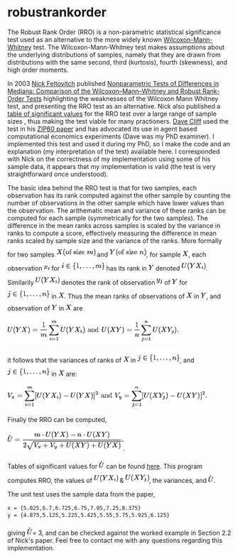 # robustrankorder
The Robust Rank Order (RRO) is a non-parametric statistical significance test used as an alternative to the more widely known [Wilcoxon-Mann-Whitney](https://en.wikipedia.org/wiki/Mann%E2%80%93Whitney_U_test) test. The Wilcoxon-Mann-Whitney test makes assumptions about the underlying distributions of samples, namely that they are drawn from distributions with the same second, third (kurtosis), fourth (skewness), and high order moments.

In 2003 [Nick Feltovitch](http://users.monash.edu.au/~nfelt/) published [Nonparametric Tests of Differences in Medians: Comparison of the Wilcoxon–Mann–Whitney and Robust Rank-Order Tests](https://link.springer.com/article/10.1023/A:1026273319211) highlighting the weaknesses of the Wilcoxon Mann Whitney test, and presenting the RRO test as an alternative. Nick also published a [table of significant values](https://www.researchgate.net/publication/233347962_Critical_Values_for_the_Robust_Rank-Order_Test) for the RRO test over a large range of sample sizes , thus making the test viable for many practioners. [Dave Cliff](https://en.wikipedia.org/wiki/Dave_Cliff_(computer_scientist)) used the test in his [ZIP60 paper](https://www.researchgate.net/publication/4245749_ZIP60_An_enhanced_variant_of_the_ZIP_trading_algorithm) and has advocated its use in agent based computational economics experiments (Dave was my PhD examiner). I implemented this test and used it during my PhD, so I make the code and an explanation (my interpretation of the test) available here. I corresponded with Nick on the correctness of my implementation using some of his sample data, it appears that my implementation is valid (the test is very straightforward once understood). 

The basic idea behind the RRO test is that for two samples, each observation has its rank computed against the other sample by counting the number of  observations in the other sample which have lower values than the observation. The arithematic mean and variance of these ranks can be computed for each sample (symmetrically for the two samples). The difference in the mean ranks across samples is scaled by the variance in ranks to compute a score, effectively measuring the difference in mean ranks scaled by sample size and the variance of the ranks. More formally for two samples ![x of size m](https://github.com/tofti/robustrankorder/blob/master/images/img1.png) and ![y of size n](https://github.com/tofti/robustrankorder/blob/master/images/img2.png), for sample ![x](https://github.com/tofti/robustrankorder/blob/master/images/img5.png), each observation ![xi](https://github.com/tofti/robustrankorder/blob/master/images/img4.png) for ![i to m](https://github.com/tofti/robustrankorder/blob/master/images/img3.png) has its rank in ![y](https://github.com/tofti/robustrankorder/blob/master/images/img6.png) denoted ![uxy](https://github.com/tofti/robustrankorder/blob/master/images/img7.png). Similarily ![uyx](https://github.com/tofti/robustrankorder/blob/master/images/img7.png) denotes the rank of observation ![x](https://github.com/tofti/robustrankorder/blob/master/images/img13.png) of ![y](https://github.com/tofti/robustrankorder/blob/master/images/img6.png) for ![y](https://github.com/tofti/robustrankorder/blob/master/images/img8.png) in ![x](https://github.com/tofti/robustrankorder/blob/master/images/img5.png). Thus the mean ranks of observations of ![x](https://github.com/tofti/robustrankorder/blob/master/images/img5.png) in ![y](https://github.com/tofti/robustrankorder/blob/master/images/img6.png), and observation of ![y](https://github.com/tofti/robustrankorder/blob/master/images/img6.png) in ![x](https://github.com/tofti/robustrankorder/blob/master/images/img5.png) are

![meanrankorder](https://github.com/tofti/robustrankorder/blob/master/images/img10.png "meanrankorder")

it follows that the variances of ranks of  ![x](https://github.com/tofti/robustrankorder/blob/master/images/img5.png) in ![y](https://github.com/tofti/robustrankorder/blob/master/images/img8.png), and ![y](https://github.com/tofti/robustrankorder/blob/master/images/img8.png) in ![x](https://github.com/tofti/robustrankorder/blob/master/images/img5.png) are:

![variancerankorder](https://github.com/tofti/robustrankorder/blob/master/images/img11.png "variancerankorder")

Finally the RRO can be computed,

![rro](https://github.com/tofti/robustrankorder/blob/master/images/img12.png "rro").

Tables of significant values for ![rro](https://github.com/tofti/robustrankorder/blob/master/images/img14.png "rro") can be found [here](https://www.researchgate.net/publication/233347962_Critical_Values_for_the_Robust_Rank-Order_Test). This program computes RRO, the values of ![uyx](https://github.com/tofti/robustrankorder/blob/master/images/img7.png) & ![uxy](https://github.com/tofti/robustrankorder/blob/master/images/img9.png), the variances, and ![rro](https://github.com/tofti/robustrankorder/blob/master/images/img14.png "rro").

The unit test uses the sample data from the paper, 

    x = {5.025,6.7,6.725,6.75,7.05,7.25,8.375}
    y = {4.875,5.125,5.225,5.425,5.55,5.75,5.925,6.125}
 
giving ![rro](https://github.com/tofti/robustrankorder/blob/master/images/img14.png "rro")= 3, and can be checked against the worked example in Section 2.2 of Nick's paper.
 Feel free to contact me with any questions regarding this implementation.
